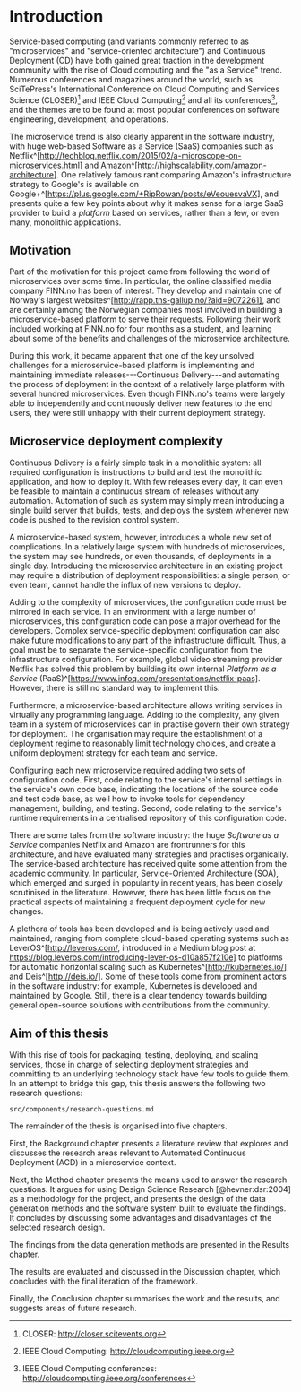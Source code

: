 # Introduction

Service-based computing (and variants commonly referred to as "microservices" and "service-oriented architecture") and Continuous Deployment (CD) have both gained great traction in the development community with the rise of Cloud computing and the "as a Service" trend. Numerous conferences and magazines around the world, such as SciTePress's International Conference on Cloud Computing and Services Science (CLOSER)[^closer] and IEEE Cloud Computing[^ieee-cc] and all its conferences[^ieee-cloud-conferences], and the themes are to be found at most popular conferences on software engineering, development, and operations.

[^closer]: CLOSER: http://closer.scitevents.org
[^ieee-cc]: IEEE Cloud Computing: http://cloudcomputing.ieee.org
[^ieee-cloud-conferences]: IEEE Cloud Computing conferences: http://cloudcomputing.ieee.org/conferences

The microservice trend is also clearly apparent in the software industry, with huge web-based Software as a Service (SaaS) companies such as Netflix^[http://techblog.netflix.com/2015/02/a-microscope-on-microservices.html] and Amazon^[http://highscalability.com/amazon-architecture]. One relatively famous rant comparing Amazon's infrastructure strategy to Google's is available on Google+^[https://plus.google.com/+RipRowan/posts/eVeouesvaVX], and presents quite a few key points about why it makes sense for a large SaaS provider to build a _platform_ based on services, rather than a few, or even many, monolithic applications.

## Motivation

Part of the motivation for this project came from following the world of microservices over some time. In particular, the online classified media company FINN.no has been of interest. They develop and maintain one of Norway's largest websites^[http://rapp.tns-gallup.no/?aid=9072261], and are certainly among the Norwegian companies most involved in building a microservice-based platform to serve their requests. Following their work included working at FINN.no for four months as a student, and learning about some of the benefits and challenges of the microservice architecture.

During this work, it became apparent that one of the key unsolved challenges for a microservice-based platform is implementing and maintaining immediate releases---Continuous Delivery---and automating the process of deployment in the context of a relatively large platform with several hundred microservices. Even though FINN.no's teams were largely able to independently and continuously deliver new features to the end users, they were still unhappy with their current deployment strategy.

## Microservice deployment complexity

Continuous Delivery is a fairly simple task in a monolithic system: all required configuration is instructions to build and test the monolithic application, and how to deploy it. With few releases every day, it can even be feasible to maintain a continuous stream of releases without any automation. Automation of such as system may simply mean introducing a single build server that builds, tests, and deploys the system whenever new code is pushed to the revision control system.

A microservice-based system, however, introduces a whole new set of complications. In a relatively large system with hundreds of microservices, the system may see hundreds, or even thousands, of deployments in a single day. Introducing the microservice architecture in an existing project may require a distribution of deployment responsibilities: a single person, or even team, cannot handle the influx of new versions to deploy.

Adding to the complexity of microservices, the configuration code must be mirrored in each service. In an environment with a large number of microservices, this configuration code can pose a major overhead for the developers. Complex service-specific deployment configuration can also make future modifications to any part of the infrastructure difficult. Thus, a goal must be to separate the service-specific configuration from the infrastructure configuration. For example, global video streaming provider Netflix has solved this problem by building its own internal _Platform as a Service_ (PaaS)^[https://www.infoq.com/presentations/netflix-paas]. However, there is still no standard way to implement this.

Furthermore, a microservice-based architecture allows writing services in virtually any programming language. Adding to the complexity, any given team in a system of microservices can in practise govern their own strategy for deployment. The organisation may require the establishment of a deployment regime to reasonably limit technology choices, and create a uniform deployment strategy for each team and service.

Configuring each new microservice required adding two sets of configuration code. First, code relating to the service's internal settings in the service's own code base, indicating the locations of the source code and test code base, as well how to invoke tools for dependency management, building, and testing. Second, code relating to the service's runtime requirements in a centralised repository of this configuration code.

There are some tales from the software industry: the huge _Software as a Service_ companies Netflix and Amazon are frontrunners for this architecture, and have evaluated many strategies and practises organically. The service-based architecture has received quite some attention from the academic community. In particular, Service-Oriented Architecture (SOA), which emerged and surged in popularity in recent years, has been closely scrutinised in the literature. However, there has been little focus on the practical aspects of maintaining a frequent deployment cycle for new changes.

A plethora of tools has been developed and is being actively used and maintained, ranging from complete cloud-based operating systems such as LeverOS^[http://leveros.com/, introduced in a Medium blog post at https://blog.leveros.com/introducing-lever-os-d10a857f210e] to platforms for automatic horizontal scaling such as Kubernetes^[http://kubernetes.io/] and Deis^[http://deis.io/]. Some of these tools come from prominent actors in the software industry: for example, Kubernetes is developed and maintained by Google. Still, there is a clear tendency towards building general open-source solutions with contributions from the community.

## Aim of this thesis

With this rise of tools for packaging, testing, deploying, and scaling services, those in charge of selecting deployment strategies and committing to an underlying technology stack have few tools to guide them. In an attempt to bridge this gap, this thesis answers the following two research questions:

```include
src/components/research-questions.md
```

The remainder of the thesis is organised into five chapters.

First, the Background chapter presents a literature review that explores and discusses the research areas relevant to Automated Continuous Deployment (ACD) in a microservice context.

Next, the Method chapter presents the means used to answer the research questions. It argues for using Design Science Research [@hevner:dsr:2004] as a methodology for the project, and presents the design of the data generation methods and the software system built to evaluate the findings. It concludes by discussing some advantages and disadvantages of the selected research design.

The findings from the data generation methods are presented in the Results chapter.

The results are evaluated and discussed in the Discussion chapter, which concludes with the final iteration of the framework.

Finally, the Conclusion chapter summarises the work and the results, and suggests areas of future research.
